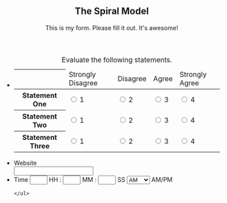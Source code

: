 
<!DOCTYPE html>
<html class="safari">
<head>

<title>
The Spiral Model
</title>
</head>

<body id="public" class="noI" onorientationchange="window.scrollTo(0, 1)">


<div id="container" class="ltr">
	
<header id="header" class="info">
	<h2>The Spiral Model</h2>
	<div>This is my form. Please fill it out. It's awesome!</div>
</header>

	
<ul>
		
	
	
<li id="fo1li1" 		class="likert notranslate
	col4
			 ">
	<table cellspacing="0">
		<caption id="title1">
			Evaluate the following statements.
					</caption>
		<thead>
			<tr>
				<th>&nbsp;</th>
								<td >Strongly Disagree</td>
								<td >Disagree</td>
								<td >Agree</td>
								<td >Strongly Agree</td>
							</tr>
		</thead>
		<tbody>
						<tr class="statement1">
				<th><label for="Field1">Statement One</label></th>
								<td title="Strongly Disagree">
					<input id="Field1_1" 						name="Field1" 						type="radio" 						tabindex="1" 						value="Strongly Disagree" 												onchange="handleInput(this);" 						            												/>
					<label for="Field1_1">1</label>
				</td>
								<td title="Disagree">
					<input id="Field1_2" 						name="Field1" 						type="radio" 						tabindex="2" 						value="Disagree" 												onchange="handleInput(this);" 						            												/>
					<label for="Field1_2">2</label>
				</td>
								<td title="Agree">
					<input id="Field1_3" 						name="Field1" 						type="radio" 						tabindex="3" 						value="Agree" 												onchange="handleInput(this);" 						            												/>
					<label for="Field1_3">3</label>
				</td>
								<td title="Strongly Agree">
					<input id="Field1_4" 						name="Field1" 						type="radio" 						tabindex="4" 						value="Strongly Agree" 												onchange="handleInput(this);" 						            												/>
					<label for="Field1_4">4</label>
				</td>
							</tr>
						<tr class="alt statement2">
				<th><label for="Field2">Statement Two</label></th>
								<td title="Strongly Disagree">
					<input id="Field2_1" 						name="Field2" 						type="radio" 						tabindex="5" 						value="Strongly Disagree" 												onchange="handleInput(this);" 						            												/>
					<label for="Field2_1">1</label>
				</td>
								<td title="Disagree">
					<input id="Field2_2" 						name="Field2" 						type="radio" 						tabindex="6" 						value="Disagree" 												onchange="handleInput(this);" 						            												/>
					<label for="Field2_2">2</label>
				</td>
								<td title="Agree">
					<input id="Field2_3" 						name="Field2" 						type="radio" 						tabindex="7" 						value="Agree" 												onchange="handleInput(this);" 						            												/>
					<label for="Field2_3">3</label>
				</td>
								<td title="Strongly Agree">
					<input id="Field2_4" 						name="Field2" 						type="radio" 						tabindex="8" 						value="Strongly Agree" 												onchange="handleInput(this);" 						            												/>
					<label for="Field2_4">4</label>
				</td>
							</tr>
						<tr class="statement3">
				<th><label for="Field3">Statement Three</label></th>
								<td title="Strongly Disagree">
					<input id="Field3_1" 						name="Field3" 						type="radio" 						tabindex="9" 						value="Strongly Disagree" 												onchange="handleInput(this);" 						            												/>
					<label for="Field3_1">1</label>
				</td>
								<td title="Disagree">
					<input id="Field3_2" 						name="Field3" 						type="radio" 						tabindex="10" 						value="Disagree" 												onchange="handleInput(this);" 						            												/>
					<label for="Field3_2">2</label>
				</td>
								<td title="Agree">
					<input id="Field3_3" 						name="Field3" 						type="radio" 						tabindex="11" 						value="Agree" 												onchange="handleInput(this);" 						            												/>
					<label for="Field3_3">3</label>
				</td>
								<td title="Strongly Agree">
					<input id="Field3_4" 						name="Field3" 						type="radio" 						tabindex="12" 						value="Strongly Agree" 												onchange="handleInput(this);" 						            												/>
					<label for="Field3_4">4</label>
				</td>
							</tr>
					</tbody>
	</table>
	</li>



<li id="fo1li101" 		class="notranslate       ">
	<label class="desc" id="title101" for="Field101">
		Website
			</label>
	<div>
		<input id="Field101" 			name="Field101" 			type="url" 			class="field text medium" 			value="" 			maxlength="255" 			tabindex="13" 						onkeyup="handleInput(this);" 			onchange="handleInput(this);" 			      						/>
	</div>
	</li>



<li id="fo1li102" 		class="time notranslate      ">
	<label class="desc" id="title102" for="Field102">
		Time
			</label>
	<span class="hours">
		<input id="Field102" 			name="Field102" 			type="text" 			class="field text" 			value="" 			size="2" 			maxlength="2" 			tabindex="14" 						onkeyup="handleInput(this);" 			onchange="handleInput(this);" 						      			/>
		<label for="Field102">HH</label>
	</span>
	<span class="symbol minutes">:</span>
	<span class="minutes">
		<input id="Field102-1" 			name="Field102-1" 			type="text" 			class="field text" 			value="" 			size="2" 			maxlength="2" 			tabindex="15" 						onkeyup="handleInput(this);" 			onchange="handleInput(this);" 									/>
		<label for="Field102-1">MM</label>
	</span>
	<span class="symbol seconds">:</span>
	<span class="seconds">
	 	<input id="Field102-2" 			name="Field102-2" 			type="text" 			class="field text" 			value="" 			size="2" 			maxlength="2" 			tabindex="16" 						onkeyup="handleInput(this);" 			onchange="handleInput(this);" 						/>
		<label for="Field102-2">SS</label>
	</span>
	<span class="ampm">
		<select id="Field102-3" 			name="Field102-3" 			class="field select" 			style="width:4em" 			tabindex="17" 						onclick="handleInput(this);" 			onkeyup="handleInput(this);" 						>
			<option value="AM" selected="selected">AM</option>
			<option value="PM" >PM</option>
		</select>
		<label for="Field102-3">AM/PM</label>
	</span>
	</li>


 

	

	</ul>
</form>
 

</div><!--container-->

</body>
</html>
